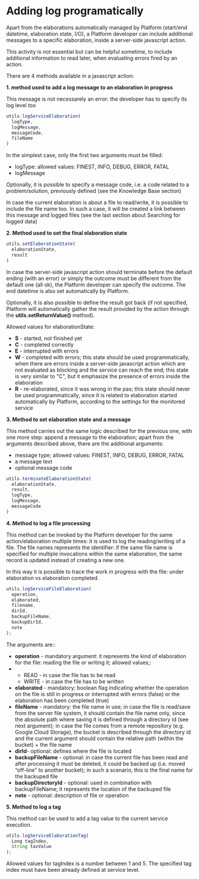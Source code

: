 # Adding log programatically

Apart from the elaborations automatically managed by Platform (start/end datetime, elaboration state, I/O), a Platform developer can include additional messages to a specific elaboration, inside a server-side javascript action.

This activity is not essential but can be helpful sometime, to include additional information to read later, when evaluating errors fired by an action.

There are 4 methods available in a javascript action:

**1. method used to add a log message to an elaboration in progress**

This message is not necessarely an error: the developer has to specify its log level too

```javascript
utils.logServiceElaboration(
  logType,
  logMessage,
  messageCode,
  fileName
)
```

In the simplest case, only the first two arguments must be filled:

* logType: allowed values: FINEST, INFO, DEBUG, ERROR, FATAL
* logMessage

Optionally, it is possible to specify a message code, i.e. a code related to a problem/solution, previously defined (see the Knowledge Base section)

In case the current elaboration is about a file to read/write, it is possible to include the file name too. In such a case, it will be created a link between this message and logged files (see the last section about Searching for logged data)

**2. Method used to set the final elaboration state**

```javascript
utils.setElaborationState(
  elaborationState,
  result
)
```

In case the server-side javascript action should terminate before the default ending (with an error) or simply the outcome must be different from the default one (all ok), the Platform developer can specify the outcome. The end datetime is also set automatically by Platform.

Optionally, it is also possible to define the result got back (if not specified, Platform will automatically gather the result provided by the action through the **utils.setReturnValue()** method).

Allowed values for elaborationState:

* **S** - started, not finished yet
* **C** - completed correctly
* **E** - interrupted with errors
* **W** - completed with errors; this state should be used programmatically, when there are errors inside a server-side javascript action which are not evaluated as blocking and the service can reach the end; this state is very similar to "C", but it emphasize the presence of errors inside the elaboration
* **R** - re-elaborated, since it was wrong in the pas; this state should never be used programmatically, since it is related to elaboration started automatically by Platform, according to the settings for the monitored service

**3. Method to set elaboration state and a message**

This method carries out the same logic described for the previous one, with one more step: append a message to the elaboration; apart from the arguments described above, there are the additional arguments:

* message type; allowed values: FINEST, INFO, DEBUG, ERROR, FATAL
* a message text
* optional message code

```javascript
utils.terminateElaborationState(
  elaborationState,
  result,
  logType, 
  logMessage,
  messageCode
)
```

**4. Method to log a file processing**

This method can be invoked by the Platform developer for the same action/elaboration multiple times: it is used to log the reading/writing of a file. The file names represents the identifier: if the same file name is specified for multiple invocations within the same elaboration, the same record is updated instead of creating a new one.

In this way it is possible to trace the work in progress with the file: under elaboration vs elaboration completed.

```javascript
utils.logServiceFileElaboration(
  operation,
  elaborated,
  filename,
  dirId,
  backupFileName,
  backupDirId,
  note
);
```

The arguments are::

* **operation** - mandatory argument: it represents the kind of elaboration for the file: reading the file or writing it; allowed values;:
*
  * READ - in case the file has to be read
  * WRITE - in case the file has to be written
* **elaborated** - mandatory: boolean flag indicating whether the operation on the file is still in progress or interrupted with errors (false) or the elaboration has been completed (true)
* **fileName** - mandatory: the file name in use; in case the file is read/save from the server file system, it should contain the file name only, since the absolute path where saving it is defined through a directory id (see next argument); in case the file comes from a remote repository (e.g. Google Cloud Storage), the bucket is described through the directory id and the current argument should contain the relative path (within the bucket) + the file name
* **dirId**- optional: defines where the file is located
* **backupFileName** - optional: in case the current file has been read and after processing it must be deleted, it could be backed up (i.e. moved “off-line” to another bucket); in such a scenario, this is the final name for the backuped file
* **backupDirectoryId** - optional: used in combination with backupFileName; it represents the location of the backuped file
* **note** - optional: description of file or operation



**5. Method to log a tag**

This method can be used to add a tag value to the current service execution.

```javascript
utils.logServiceElaborationTag(
  Long tagIndex,
  String tavValue
);
```

Allowed values for tagIndex is a number between 1 and 5. The specified tag index must have been already defined at service level.

